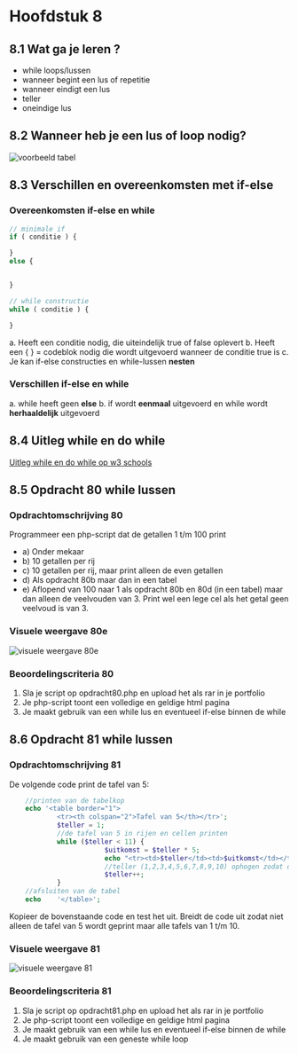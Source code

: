 # Hoofdstuk 8

## 8.1 Wat ga je leren ?

- while loops/lussen
- wanneer begint een lus of repetitie
- wanneer eindigt een lus 
- teller 
- oneindige lus

## 8.2 Wanneer heb je een lus of loop nodig?

![voorbeeld tabel](https://github.com/ictacademiekw1c/opdrachten-repository/blob/master/php/images/voorbeeld2.jpg?raw=true)

## 8.3 Verschillen en overeenkomsten met if-else

### Overeenkomsten if-else en while

~~~php
// minimale if
if ( conditie ) {

}
else {


}

// while constructie
while ( conditie ) {

}
~~~

a. Heeft een conditie nodig, die uiteindelijk true of false oplevert
b. Heeft een { } = codeblok nodig die wordt uitgevoerd wanneer de conditie true is
c. Je kan if-else constructies en while-lussen **nesten**

### Verschillen if-else en while

a. while heeft geen **else**
b. if wordt **eenmaal** uitgevoerd en while wordt **herhaaldelijk** uitgevoerd

## 8.4 Uitleg while en do while

[Uitleg while en do while op w3 schools](http://www.w3schools.com/php/php_looping.asp)

## 8.5 Opdracht 80 while lussen

### Opdrachtomschrijving 80

Programmeer een php-script dat de getallen 1 t/m 100 print
- a) Onder mekaar
- b) 10 getallen per rij
- c) 10 getallen per rij, maar print alleen de even getallen
- d) Als opdracht 80b maar dan in een tabel
- e) Aflopend van 100 naar 1 als opdracht 80b en 80d (in een tabel) maar dan alleen de veelvouden van 3. Print wel een lege cel als het getal geen veelvoud is van 3.

### Visuele weergave 80e
![visuele weergave 80e](https://github.com/ictacademiekw1c/opdrachten-repository/blob/master/php/images/opdracht80e.PNG?raw=true)

### Beoordelingscriteria 80
1. Sla je script op opdracht80.php en upload het als rar in je portfolio
2. Je php-script toont een volledige en geldige html pagina
3. Je maakt gebruik van een while lus en eventueel if-else binnen de while

## 8.6 Opdracht 81 while lussen

### Opdrachtomschrijving 81
De volgende code print de tafel van 5:

~~~php
    //printen van de tabelkop
    echo '<table border="1">
            <tr><th colspan="2">Tafel van 5</th></tr>';
            $teller = 1;    
            //de tafel van 5 in rijen en cellen printen    
            while ($teller < 11) {
                        $uitkomst = $teller * 5;
                        echo "<tr><td>$teller</td><td>$uitkomst</td></tr>";   
                        //teller (1,2,3,4,5,6,7,8,9,10) ophogen zodat de loop stopt bij 10
                        $teller++;         
            }
    //afsluiten van de tabel
    echo    '</table>';
~~~

Kopieer de bovenstaande code en test het uit. Breidt de code uit zodat niet alleen de tafel van 5 wordt geprint maar alle tafels van 1 t/m 10.

### Visuele weergave 81
![visuele weergave 81](https://github.com/ictacademiekw1c/opdrachten-repository/blob/master/php/images/tafels.PNG?raw=true)

### Beoordelingscriteria 81
1. Sla je script op opdracht81.php en upload het als rar in je portfolio
2. Je php-script toont een volledige en geldige html pagina
3. Je maakt gebruik van een while lus en eventueel if-else binnen de while
4. Je maakt gebruik van een geneste while loop


